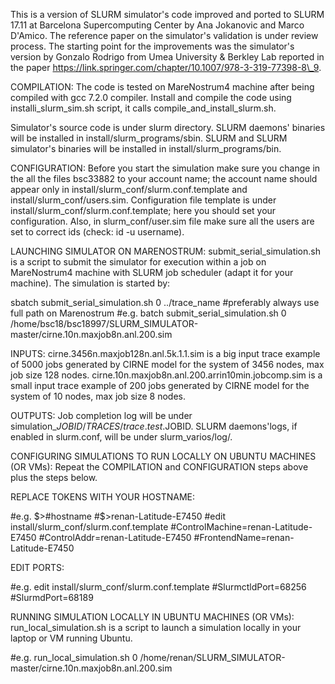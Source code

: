 This is a version of SLURM simulator's code improved and ported to SLURM 17.11 at Barcelona Supercomputing Center by Ana Jokanovic and Marco D'Amico. The reference paper on the simulator's validation is under review process.
The starting point for the improvements was the simulator's version by Gonzalo Rodrigo from Umea University & Berkley Lab reported in the paper https://link.springer.com/chapter/10.1007/978-3-319-77398-8\_9.

COMPILATION:
The code is tested on MareNostrum4 machine after being compiled with gcc 7.2.0 compiler.
Install and compile the code using installi\_slurm\_sim.sh script, it calls compile\_and\_install\_slurm.sh.

Simulator's source code is under slurm directory.
SLURM daemons' binaries will be installed in install/slurm\_programs/sbin.
SLURM and SLURM simulator's binaries will be installed in install/slurm\_programs/bin.

CONFIGURATION:
Before you start the simulation make sure you change in the all the files bsc33882 to your account name; the account name should appear only in install/slurm\_conf/slurm.conf.template and install/slurm\_conf/users.sim.
Configuration file template is under install/slurm\_conf/slurm.conf.template; here you should set your configuration.
Also, in slurm\_conf/user.sim file make sure all the users are set to correct ids (check: id -u username).

LAUNCHING SIMULATOR ON MARENOSTRUM:
submit\_serial\_simulation.sh is a script to submit the simulator for execution within a job on MareNostrum4 machine with SLURM job scheduler (adapt it for your machine).
The simulation is started by:

sbatch submit\_serial\_simulation.sh 0 ../trace\_name
#preferably always use full path on Marenostrum
#e.g. 	batch submit\_serial\_simulation.sh 0 /home/bsc18/bsc18997/SLURM\_SIMULATOR-master/cirne.10n.maxjob8n.anl.200.sim

INPUTS:
cirne.3456n.maxjob128n.anl.5k.1.1.sim is a big input trace example of 5000 jobs generated by CIRNE model for the system of 3456 nodes, max job size 128 nodes.
cirne.10n.maxjob8n.anl.200.arrin10min.jobcomp.sim is a small input trace example of 200 jobs generated by CIRNE model for the system of 10 nodes, max job size 8 nodes.

OUTPUTS:
Job completion log will be under simulation\_$JOBID/TRACES/trace.test.$JOBID.
SLURM daemons'logs, if enabled in slurm.conf, will be under slurm\_varios/log/.

CONFIGURING SIMULATIONS TO RUN LOCALLY ON UBUNTU MACHINES (OR VMs):
Repeat the COMPILATION and CONFIGURATION steps above plus the steps below.

REPLACE TOKENS WITH YOUR HOSTNAME:

#e.g.	$>#hostname
#$>renan-Latitude-E7450
#edit install/slurm\_conf/slurm.conf.template
#ControlMachine=renan-Latitude-E7450
#ControlAddr=renan-Latitude-E7450
#FrontendName=renan-Latitude-E7450

EDIT PORTS:

#e.g.	edit install/slurm\_conf/slurm.conf.template
#SlurmctldPort=68256
#SlurmdPort=68189

RUNNING SIMULATION LOCALLY IN UBUNTU MACHINES (OR VMs):
run\_local\_simulation.sh is a script to launch a simulation locally in your laptop or VM running Ubuntu.

#e.g.	run\_local\_simulation.sh 0 /home/renan/SLURM\_SIMULATOR-master/cirne.10n.maxjob8n.anl.200.sim
